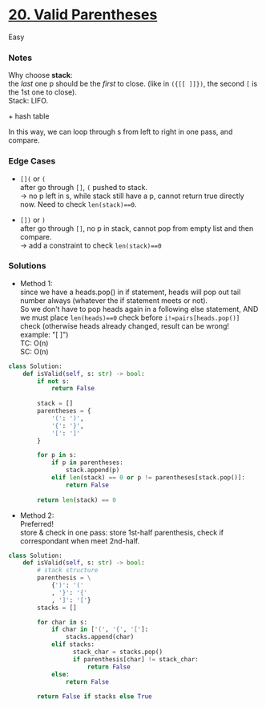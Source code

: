 # [20. Valid Parentheses](https://leetcode.com/problems/valid-parentheses/description/)

Easy

### Notes
Why choose **stack**:\
the *last* one p should be the *first* to close. (like in `({[[ ]]})`, the second `[` is the 1st one to close).\
Stack: LIFO.

\+ hash table

In this way, we can loop through s from left to right in one pass, and compare.

### Edge Cases

- `[](` or `(`\
  after go through `[]`, `(` pushed to stack.\
  -> no p left in s, while stack still have a p, cannot return true directly now. Need to check `len(stack)==0`.
  
- `[])` or `)`\
  after go through `[]`, no p in stack, cannot pop from empty list and then compare.\
  -> add a constraint to check `len(stack)==0` 

### Solutions
- Method 1:\
since we have a heads.pop() in if statement, heads will pop out tail number always (whatever the if statement meets or not). \
So we don't have to pop heads again in a following else statement, AND we must place `len(heads)==0` check before `i!=pairs[heads.pop()]` check (otherwise heads already changed, result can be wrong! example: "[ ]")\
TC: O(n)\
SC: O(n)
```python
class Solution:
    def isValid(self, s: str) -> bool:
        if not s:
            return False
        
        stack = []
        parentheses = {
            '(': ')',
            '{': '}',
            '[': ']'
        }

        for p in s:
            if p in parentheses:
                stack.append(p)
            elif len(stack) == 0 or p != parentheses[stack.pop()]:
                return False
        
        return len(stack) == 0
```

- Method 2:\
  Preferred!\
  store & check in one pass: store 1st-half parenthesis, check if correspondant when meet 2nd-half.
```python
class Solution:
    def isValid(self, s: str) -> bool:
        # stack structure
        parenthesis = \
            {')': '('
            , '}': '{'
            , ']': '['}
        stacks = []

        for char in s:
            if char in ['(', '{', '[']:
                stacks.append(char)
            elif stacks:
                  stack_char = stacks.pop()
                  if parenthesis[char] != stack_char:
                      return False
            else:
                return False
        
        return False if stacks else True
```
